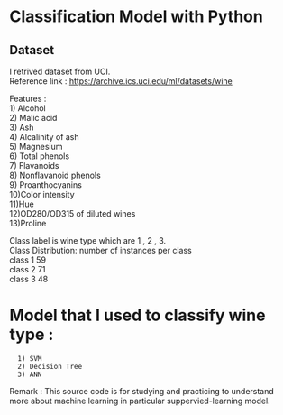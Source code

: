 # Classification Model with Python


## Dataset
  I retrived dataset from UCI.  
  Reference link : https://archive.ics.uci.edu/ml/datasets/wine  
    
  Features :   
        1) Alcohol  
        2) Malic acid  
        3) Ash  
        4) Alcalinity of ash  
        5) Magnesium  
        6) Total phenols  
        7) Flavanoids  
        8) Nonflavanoid phenols  
        9) Proanthocyanins    
        10)Color intensity  
        11)Hue  
        12)OD280/OD315 of diluted wines  
        13)Proline  
          
  Class label is wine type which are 1 , 2 , 3.  
  Class Distribution: number of instances per class      
          	class 1 59  
	        class 2 71  
	        class 3 48  
          
          
          
# Model that I used to classify wine type :
      1) SVM
      2) Decision Tree
      3) ANN
      
      
Remark :
This source code is for studying and practicing to understand more about machine learning in particular suppervied-learning model.
